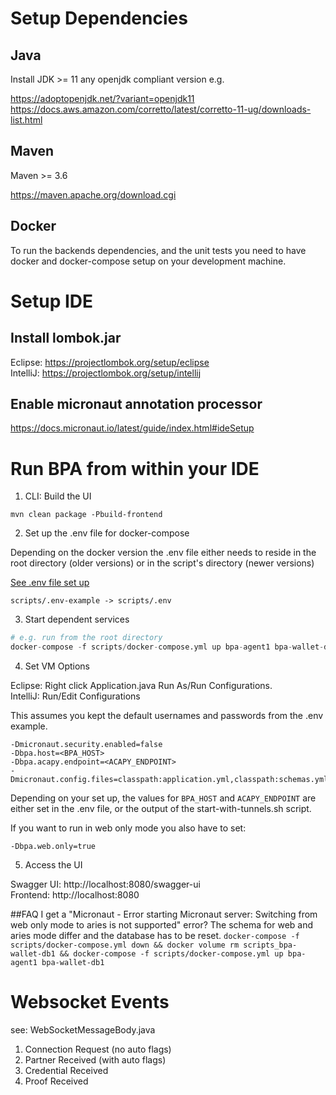 # Setup Dependencies

## Java

Install JDK >= 11 any openjdk compliant version e.g.

https://adoptopenjdk.net/?variant=openjdk11  
https://docs.aws.amazon.com/corretto/latest/corretto-11-ug/downloads-list.html

## Maven

Maven >= 3.6

https://maven.apache.org/download.cgi

## Docker

To run the backends dependencies, and the unit tests you need to have docker and docker-compose setup on your development machine.

# Setup IDE

## Install lombok.jar

Eclipse: https://projectlombok.org/setup/eclipse  
IntelliJ: https://projectlombok.org/setup/intellij

## Enable micronaut annotation processor

https://docs.micronaut.io/latest/guide/index.html#ideSetup

# Run BPA from within your IDE

1. CLI: Build the UI

```
mvn clean package -Pbuild-frontend
```

2. Set up the .env file for docker-compose

Depending on the docker version the .env file either needs to reside in the root directory (older versions) or in the script's directory (newer versions)

[See .env file set up](https://github.com/hyperledger-labs/business-partner-agent/blob/master/scripts/README.md) 
```
scripts/.env-example -> scripts/.env
```
3. Start dependent services
```s
# e.g. run from the root directory
docker-compose -f scripts/docker-compose.yml up bpa-agent1 bpa-wallet-db1
```

4. Set VM Options

Eclipse: Right click Application.java Run As/Run Configurations.  
IntelliJ: Run/Edit Configurations

This assumes you kept the default usernames and passwords from the .env example.

```
-Dmicronaut.security.enabled=false
-Dbpa.host=<BPA_HOST>
-Dbpa.acapy.endpoint=<ACAPY_ENDPOINT>
-Dmicronaut.config.files=classpath:application.yml,classpath:schemas.yml
```

Depending on your set up, the values for `BPA_HOST` and `ACAPY_ENDPOINT` are either set in the .env file, or the output of the start-with-tunnels.sh script.

If you want to run in web only mode you also have to set:

```
-Dbpa.web.only=true
```

5. Access the UI

Swagger UI: http://localhost:8080/swagger-ui   
Frontend: http://localhost:8080

##FAQ
I get a "Micronaut - Error starting Micronaut server: Switching from web only mode to aries is not supported" error?
The schema for web and aries mode differ and the database has to be reset.
`
docker-compose -f scripts/docker-compose.yml down &&
docker volume rm scripts_bpa-wallet-db1 &&
docker-compose -f scripts/docker-compose.yml up bpa-agent1 bpa-wallet-db1
`

# Websocket Events

see: WebSocketMessageBody.java

1. Connection Request (no auto flags)
2. Partner Received (with auto flags)
3. Credential Received
4. Proof Received